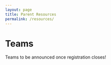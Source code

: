 ```yaml
---
layout: page
title: Parent Resources
permalink: /resources/
---
```


# Teams

Teams to be announced once registration closes!
